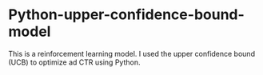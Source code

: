 # Python-upper-confidence-bound-model
This is a reinforcement learning model. I used the upper confidence bound (UCB) to optimize ad CTR using Python.
